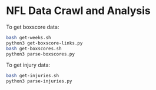 # NFL Data Crawl and Analysis

To get boxscore data:

```sh
bash get-weeks.sh
python3 get-boxscore-links.py
bash get-boxscores.sh
python3 parse-boxscores.py
```

To get injury data:

```sh
bash get-injuries.sh
python3 parse-injuries.py
```
